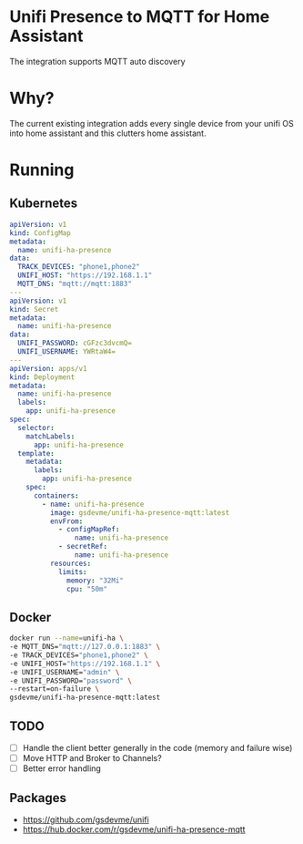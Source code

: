 # Unifi Presence to MQTT for Home Assistant

The integration supports MQTT auto discovery

# Why?

The current existing integration adds every single device from your unifi OS into home assistant and this clutters home assistant.

# Running

## Kubernetes

```yaml
apiVersion: v1
kind: ConfigMap
metadata:
  name: unifi-ha-presence
data:
  TRACK_DEVICES: "phone1,phone2"
  UNIFI_HOST: "https://192.168.1.1"
  MQTT_DNS: "mqtt://mqtt:1883"
---
apiVersion: v1
kind: Secret
metadata:
  name: unifi-ha-presence
data:
  UNIFI_PASSWORD: cGFzc3dvcmQ=
  UNIFI_USERNAME: YWRtaW4=
---
apiVersion: apps/v1
kind: Deployment
metadata:
  name: unifi-ha-presence
  labels:
    app: unifi-ha-presence
spec:
  selector:
    matchLabels:
      app: unifi-ha-presence
  template:
    metadata:
      labels:
        app: unifi-ha-presence
    spec:
      containers:
        - name: unifi-ha-presence
          image: gsdevme/unifi-ha-presence-mqtt:latest
          envFrom:
            - configMapRef:
                name: unifi-ha-presence
            - secretRef:
                name: unifi-ha-presence
          resources:
            limits:
              memory: "32Mi"
              cpu: "50m"
```              

## Docker 

```bash
docker run --name=unifi-ha \
-e MQTT_DNS="mqtt://127.0.0.1:1883" \
-e TRACK_DEVICES="phone1,phone2" \
-e UNIFI_HOST="https://192.168.1.1" \
-e UNIFI_USERNAME="admin" \
-e UNIFI_PASSWORD="password" \
--restart=on-failure \
gsdevme/unifi-ha-presence-mqtt:latest
```

## TODO

- [ ] Handle the client better generally in the code (memory and failure wise)
- [ ] Move HTTP and Broker to Channels? 
- [ ] Better error handling

## Packages

- https://github.com/gsdevme/unifi
- https://hub.docker.com/r/gsdevme/unifi-ha-presence-mqtt

